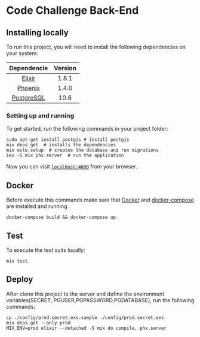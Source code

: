 # Code Challenge Back-End

## Installing locally

To run this project, you will need to install the following dependencies on your system:

| Dependencie |Version       |
| :---------: | :---------:  |
| [Elixir](https://elixir-lang.org/install.html)| 1.8.1 |
| [Phoenix](https://hexdocs.pm/phoenix/installation.html)| 1.4.0 |
| [PostgreSQL](https://www.postgresql.org/download/)| 10.6 |

### Setting up and running

To get started, run the following commands in your project folder:

```shell
sudo apt-get install postgis # install postgis
mix deps.get  # installs the dependencies
mix ecto.setup  # creates the database and run migrations
iex -S mix phx.server  # run the application
```

Now you can visit [`localhost:4000`](http://localhost:4000) from your browser.

## Docker

Before execute this commands make sure that [Docker](https://docs.docker.com/install/linux/docker-ce/ubuntu/) and [docker-compose](https://docs.docker.com/compose/install/) are installed and running.

```shell
docker-compose build && docker-compose up
```

## Test

To execute the test suits locally:

```shell
mix test
```

## Deploy

After clone this project to the server and define the environment variables(SECRET, PGUSER,PGPASSWORD,PGDATABASE), run the following commands:

```shell
cp ./config/prod.secret.exs.sample ./config/prod.secret.exs
mix deps.get --only prod
MIX_ENV=prod elixir --detached -S mix do compile, phx.server
```